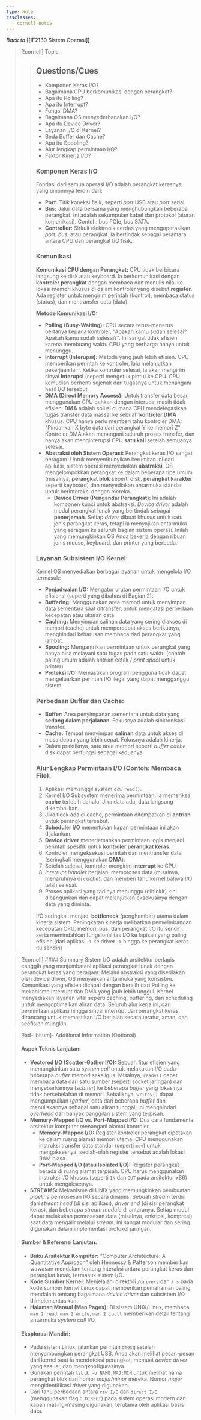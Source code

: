 ```yaml
---
type: Note
cssclasses:
  - cornell-notes
---
```

_Back to_ [[IF2130 Sistem Operasi]]
> [!cornell] Topic
> > ## Questions/Cues
> > - Komponen Keras I/O?
> > - Bagaimana CPU berkomunikasi dengan perangkat?
> > - Apa itu Polling?
> > - Apa itu Interrupt?
> > - Fungsi DMA?
> > - Bagaimana OS menyederhanakan I/O?
> > - Apa itu Device Driver?
> > - Layanan I/O di Kernel?
> > - Beda Buffer dan Cache?
> > - Apa itu Spooling?
> > - Alur lengkap permintaan I/O?
> > - Faktor Kinerja I/O?
>
> >
> > ### Komponen Keras I/O 
> > Fondasi dari semua operasi I/O adalah perangkat kerasnya, yang umumnya terdiri dari:
> > - **Port:** Titik koneksi fisik, seperti _port_ USB atau _port_ serial.
> > - **Bus:** Jalur data bersama yang menghubungkan beberapa perangkat. Ini adalah sekumpulan kabel dan protokol (aturan komunikasi). Contoh: bus PCIe, bus SATA.
> > - **Controller:** Sirkuit elektronik cerdas yang mengoperasikan _port_, _bus_, atau perangkat. Ia bertindak sebagai perantara antara CPU dan perangkat I/O fisik.
> >
> > ### Komunikasi
> > **Komunikasi CPU dengan Perangkat:**
> >  CPU tidak berbicara langsung ke disk atau keyboard. Ia berkomunikasi dengan **kontroler perangkat** dengan membaca dan menulis nilai ke lokasi memori khusus di dalam kontroler yang disebut **register**. Ada register untuk mengirim perintah (kontrol), membaca status (status), dan mentransfer data (data).
> >  
> >  **Metode Komunikasi I/O:**
> >  - **Polling (Busy-Waiting):** CPU secara terus-menerus bertanya kepada kontroler, "Apakah kamu sudah selesai? Apakah kamu sudah selesai?". Ini sangat tidak efisien karena membuang waktu CPU yang berharga hanya untuk menunggu.
> >  - **Interrupt (Interupsi):** Metode yang jauh lebih efisien. CPU memberikan perintah ke kontroler, lalu melanjutkan pekerjaan lain. Ketika kontroler selesai, ia akan mengirim sinyal **interupsi** (seperti mengetuk pintu) ke CPU. CPU kemudian berhenti sejenak dari tugasnya untuk menangani hasil I/O tersebut.
> >  - **DMA (Direct Memory Access):** Untuk transfer data besar, menggunakan CPU bahkan dengan interupsi masih tidak efisien. **DMA** adalah solusi di mana CPU mendelegasikan tugas transfer data massal ke sebuah **kontroler DMA** khusus. CPU hanya perlu memberi tahu kontroler DMA: "Pindahkan X byte data dari perangkat Y ke memori Z". Kontroler DMA akan menangani seluruh proses transfer, dan hanya akan menginterupsi CPU **satu kali** setelah semuanya selesai.
> >  - **Abstraksi oleh Sistem Operasi:** Perangkat keras I/O sangat beragam. Untuk menyembunyikan kerumitan ini dari aplikasi, sistem operasi menyediakan **abstraksi**. OS mengelompokkan perangkat ke dalam beberapa tipe umum (misalnya, **perangkat blok** seperti disk, **perangkat karakter** seperti keyboard) dan menyediakan antarmuka standar untuk berinteraksi dengan mereka.
> > 	 - **Device Driver (Pengandar Perangkat):** Ini adalah komponen kunci untuk abstraksi. _Device driver_ adalah modul perangkat lunak yang bertindak sebagai **penerjemah**. Setiap _driver_ dibuat khusus untuk satu jenis perangkat keras, tetapi ia menyajikan antarmuka yang seragam ke seluruh bagian sistem operasi. Inilah yang memungkinkan OS Anda bekerja dengan ribuan jenis mouse, keyboard, dan printer yang berbeda.
> >
> > ### Layanan Subsistem I/O Kernel:
> > Kernel OS menyediakan berbagai layanan untuk mengelola I/O, termasuk:
> > - **Penjadwalan I/O:** Mengatur urutan permintaan I/O untuk efisiensi (seperti yang dibahas di Bagian 2).
> > - **Buffering:** Menggunakan area memori untuk menyimpan data sementara saat ditransfer, untuk mengatasi perbedaan kecepatan atau ukuran data.
> > - **Caching:** Menyimpan salinan data yang sering diakses di memori (cache) untuk mempercepat akses berikutnya, menghindari keharusan membaca dari perangkat yang lambat.
> > - **Spooling:** Mengantrikan permintaan untuk perangkat yang hanya bisa melayani satu tugas pada satu waktu (contoh paling umum adalah antrian cetak / _print spool_ untuk printer).
> > - **Proteksi I/O:** Memastikan program pengguna tidak dapat mengeluarkan perintah I/O ilegal yang dapat mengganggu sistem.
> >  
> > ### Perbedaan Buffer dan Cache:
> > - **Buffer:** Area penyimpanan sementara untuk data yang **sedang dalam perjalanan**. Fokusnya adalah sinkronisasi transfer.
> > - **Cache:** Tempat menyimpan **salinan** data untuk akses di masa depan yang lebih cepat. Fokusnya adalah kinerja.
> > - Dalam praktiknya, satu area memori seperti _buffer cache_ disk dapat berfungsi sebagai keduanya.
> > 
> > ### Alur Lengkap Permintaan I/O (Contoh: Membaca File):
> > 1. Aplikasi memanggil _system call_ `read()`.
> > 2. Kernel I/O Subsystem menerima permintaan. Ia memeriksa **cache** terlebih dahulu. Jika data ada, data langsung dikembalikan.
> > 3. Jika tidak ada di cache, permintaan ditempatkan di **antrian** untuk perangkat tersebut.
> > 4. **Scheduler I/O** menentukan kapan permintaan ini akan dijalankan.
> > 5. **Device driver** menerjemahkan permintaan logis menjadi perintah spesifik untuk **kontroler perangkat keras**.
> > 6. Kontroler mengeksekusi perintah dan mentransfer data (seringkali menggunakan **DMA**).
> > 7. Setelah selesai, kontroler mengirim **interrupt** ke CPU.
> > 8. _Interrupt handler_ berjalan, memproses data (misalnya, menaruhnya di _cache_), dan memberi tahu kernel bahwa I/O telah selesai.
> > 9. Proses aplikasi yang tadinya menunggu (diblokir) kini dibangunkan dan dapat melanjutkan eksekusinya dengan data yang diminta.
> > 
> > I/O seringkali menjadi **bottleneck** (penghambat) utama dalam kinerja sistem. Peningkatan kinerja melibatkan penyeimbangan kecepatan CPU, memori, bus, dan perangkat I/O itu sendiri, serta memindahkan fungsionalitas I/O ke lapisan yang paling efisien (dari aplikasi -> ke driver -> hingga ke perangkat keras itu sendiri)
> >

> [!cornell] #### Summary
> Sistem I/O adalah arsitektur berlapis canggih yang menjembatani aplikasi perangkat lunak dengan perangkat keras yang beragam. Melalui abstraksi yang disediakan oleh device driver, OS menyajikan antarmuka yang konsisten. Komunikasi yang efisien dicapai dengan beralih dari Polling ke mekanisme Interrupt dan DMA yang jauh lebih unggul. Kernel menyediakan layanan vital seperti caching, buffering, dan scheduling untuk mengoptimalkan aliran data. Seluruh alur kerja ini, dari permintaan aplikasi hingga sinyal interrupt dari perangkat keras, dirancang untuk memastikan I/O berjalan secara teratur, aman, dan seefisien mungkin.

> [!ad-libitum]- Additional Information (Optional)
> #### Aspek Teknis Lanjutan:
> - **Vectored I/O (Scatter-Gather I/O):** Sebuah fitur efisien yang memungkinkan satu _system call_ untuk melakukan I/O pada beberapa _buffer_ memori sekaligus. Misalnya, `readv()` dapat membaca data dari satu sumber (seperti socket jaringan) dan menyebarkannya (_scatter_) ke beberapa _buffer_ yang lokasinya tidak bersebelahan di memori. Sebaliknya, `writev()` dapat mengumpulkan (_gather_) data dari beberapa _buffer_ dan menuliskannya sebagai satu aliran tunggal. Ini menghindari _overhead_ dari banyak panggilan sistem yang terpisah.
> - **Memory-Mapped I/O vs. Port-Mapped I/O:** Dua cara fundamental arsitektur komputer menangani alamat kontroler.
> 	- **Memory-Mapped I/O:** Register kontroler perangkat dipetakan ke dalam ruang alamat memori utama. CPU menggunakan instruksi transfer data standar (seperti `mov`) untuk mengaksesnya, seolah-olah register tersebut adalah lokasi RAM biasa.
> 	- **Port-Mapped I/O (atau Isolated I/O):** Register perangkat berada di ruang alamat terpisah. CPU harus menggunakan instruksi I/O khusus (seperti `IN` dan `OUT` pada arsitektur x86) untuk mengaksesnya.
> - **STREAMS:** Mekanisme di UNIX yang memungkinkan pembuatan _pipeline_ pemrosesan I/O secara dinamis. Sebuah _stream_ terdiri dari _stream head_ (di sisi aplikasi), _driver end_ (di sisi perangkat keras), dan beberapa _stream module_ di antaranya. Setiap modul dapat melakukan pemrosesan data (misalnya, enkripsi, kompresi) saat data mengalir melalui _stream_. Ini sangat modular dan sering digunakan dalam implementasi protokol jaringan.
>
>#### Sumber & Referensi Lanjutan:
> - **Buku Arsitektur Komputer:** "Computer Architecture: A Quantitative Approach" oleh Hennessy & Patterson memberikan wawasan mendalam tentang interaksi antara perangkat keras dan perangkat lunak, termasuk sistem I/O.
> - **Kode Sumber Kernel:** Menjelajahi direktori `/drivers` dan `/fs` pada kode sumber kernel Linux dapat memberikan pemahaman paling mendalam tentang bagaimana _device driver_ dan subsistem I/O diimplementasikan.
> - **Halaman Manual (Man Pages):** Di sistem UNIX/Linux, membaca `man 2 read`, `man 2 write`, `man 2 ioctl` memberikan detail tentang antarmuka _system call_ I/O.
> #### Eksplorasi Mandiri:
> - Pada sistem Linux, jalankan perintah `dmesg` setelah menyambungkan perangkat USB. Anda akan melihat pesan-pesan dari kernel saat ia mendeteksi perangkat, memuat _device driver_ yang sesuai, dan mengkonfigurasinya.
> - Gunakan perintah `lsblk -o NAME,MAJ:MIN` untuk melihat nama perangkat blok dan nomor _major/minor_ mereka. Nomor _major_ mengidentifikasi _driver_ yang digunakan.
> - Cari tahu perbedaan antara `raw I/O` dan `direct I/O` (menggunakan flag `O_DIRECT`) pada sistem operasi modern dan kapan masing-masing digunakan, terutama oleh aplikasi basis data.